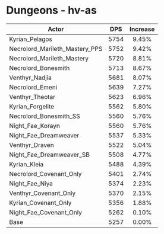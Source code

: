 # Dungeons - hv-as
| Actor | DPS | Increase |
|---|:---:|:---:|
|Kyrian_Pelagos|5754|9.45%|
|Necrolord_Marileth_Mastery_PPS|5752|9.42%|
|Necrolord_Marileth_Mastery|5720|8.81%|
|Necrolord_Bonesmith|5713|8.67%|
|Venthyr_Nadjia|5681|8.07%|
|Necrolord_Emeni|5639|7.27%|
|Venthyr_Theotar|5623|6.96%|
|Kyrian_Forgelite|5562|5.80%|
|Necrolord_Bonesmith_SS|5560|5.76%|
|Night_Fae_Korayn|5560|5.76%|
|Night_Fae_Dreamweaver|5537|5.33%|
|Venthyr_Draven|5522|5.04%|
|Night_Fae_Dreamweaver_SB|5508|4.77%|
|Kyrian_Kleia|5488|4.39%|
|Necrolord_Covenant_Only|5401|2.74%|
|Night_Fae_Niya|5374|2.23%|
|Venthyr_Covenant_Only|5370|2.15%|
|Kyrian_Covenant_Only|5356|1.88%|
|Night_Fae_Covenant_Only|5262|0.10%|
|Base|5257|0.00%|
